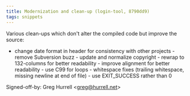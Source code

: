 ```yaml
---
title: Modernization and clean-up (login-tool, 8790dd9)
tags: snippets
---
```


Various clean-ups which don't alter the compiled code but improve the source:

-   change date format in header for consistency with other projects - remove Subversion buzz - update and normalize copyright - rewrap to 132-columns for better readability - improve alignment for better readability - use C99 for loops - whitespace fixes (trailing whitespace, missing newline at end of file) - use EXIT_SUCCESS rather than 0

Signed-off-by: Greg Hurrell &lt;greg@hurrell.net&gt;
